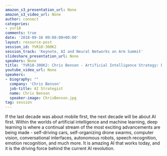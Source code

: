 ```yaml
---
amazon_s3_presentation_url: None
amazon_s3_video_url: None
author: connect
categories:
- yvr18
comments: true
date: '2018-09-16 09:00:00+00:00'
layout: resource-post
session_id: YVR18-300K2
session_track: 'Keynote, AI and Neural Networks on Arm Summit'
slideshare_presentation_url: None
speakers: None
title: 'YVR18-300K2: Chris Benson - Artificial Intelligence Strategy: Digital Transformation Through Deep Learning'
youtube_video_url: None
speakers:
- biography: ""
  company: 'Chris Benson'
  job-title: AI Strategist
  name: Chris Benson
  speaker-image: ChrisBenson.jpg
tag: session
---
```

If the last decade was about mobile first, the next decade will be about AI first. Within the worlds of artificial intelligence and machine learning, deep learning is where a continual stream of the most exciting advancements are being made - self-driving cars, self-organizing drone swarms, computer vision, conversational interfaces, autonomous robots, speech recognition, emotion recognition, and much more. It is amazing AI that works today, and it is the driving force behind the current AI revolution.
